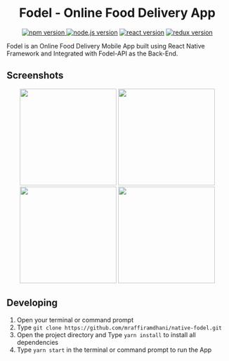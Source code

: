 <h1 align="center">Fodel - Online Food Delivery App</h1>

<p align="center">
<a href="#"><img src="https://img.shields.io/badge/npm-6.13.4-brightgreen.svg?style=flat-square" alt="npm version">
</a>
<a href="#"><img src="https://img.shields.io/badge/node.js-12.14.0-blue.svg?style=flat-square" alt="node.js version"></a>
<a href="#"><img src="https://img.shields.io/badge/react_native-0.61-green.svg?style=flat-square" alt="react version"></a>
<a href="#"><img src="https://img.shields.io/badge/redux-4.0.5-informational.svg?style=flat-square" alt="redux version"></a>
<a href="https://https://github.com/mraffiramdhani/fodel-react/blob/master/LICENSE"></a>
</p>

Fodel is an Online Food Delivery Mobile App built using React Native Framework and Integrated with Fodel-API as the Back-End. 

## Screenshots

<p align="center">
<img src="https://user-images.githubusercontent.com/46930178/74031195-70f91f80-49e3-11ea-8cbf-f597b73d538a.png" width="220">
<img src="https://user-images.githubusercontent.com/46930178/74031201-735b7980-49e3-11ea-95fa-97f22f36efd3.png" width="220">
<img src="https://user-images.githubusercontent.com/46930178/74031203-73f41000-49e3-11ea-8db6-73d7e6b96fac.png" width="220">
<img src="https://user-images.githubusercontent.com/46930178/74031207-748ca680-49e3-11ea-8cba-6f9a5b604882.png" width="220">
</p>

## Developing
1. Open your terminal or command prompt
2. Type `git clone https://github.com/mraffiramdhani/native-fodel.git`
3. Open the project directory and Type `yarn install` to install all dependencies
4. Type `yarn start` in the terminal or command prompt to run the App

